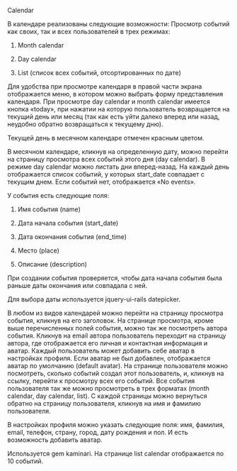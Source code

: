 Calendar

В календаре реализованы следующие возможности:
Просмотр событий как своих, так и всех пользователей в трех режимах:
1) Month calendar

2) Day calendar

3) List (список всех событий, отсортированных по дате)

Для удобства при просмотре календаря в правой части экрана отображается меню, в котором можно выбрать форму представления календаря. При просмотре day calendar и month calendar имеется кнопка «today», при нажатии на которую пользователь возвращается на текущий день или месяц (так как есть уйти далеко вперед или назад, неудобно обратно возвращаться к текущему дню).

Текущей день в месячном календаре отмечен красным цветом.

В месячном календаре, кликнув на определенную дату, можно перейти на страницу просмотра всех событий этого дня (day calendar). В режиме day calendar можно листать дни вперед-назад. На каждый день отображается список событий, у которых start_date совпадает с текущим днем. Если событий нет, отображается «No events». 

У события есть следующие поля:
1) Имя события (name)

2) Дата начала события (start_date)

3) Дата окончания события (end_time)

4) Место (place)

5) Описание (description) 

При создании события проверяется, чтобы дата начала события была раньше даты окончания или совпадала с ней.

Для выбора даты используется jquery-ui-rails  datepicker. 

В любом из видов календарей можно перейти на страницу просмотра события, кликнув на его заголовок. На странице просмотра, кроме выше перечисленных полей события, можно так же посмотреть автора события. Кликнув на email автора пользователь переходит на страницу автора, где отображается его личная и контактная информация и аватар. Каждый пользователь может добавить себе аватар в настройках профиля. Если аватар не был добавлен, отображается аватар по умолчанию (default avatar). На странице пользователя можно посмотреть, сколько событий создал этот пользователь, и, кликнув на ссылку, перейти к просмотру всех его событий. Все события пользователя так же можно просмотреть в трех форматах (month calendar, day calendar, list). С каждой страницы можно вернуться обратно на страницу пользователя, кликнув на имя и фамилию пользователя.

В настройках профиля можно указать следующие поля: имя, фамилия, email, телефон, страну, город, дату рождения и пол. И есть возможность добавить аватар.

Используется gem kaminari. На странице list calendar отображается по 10 событий.

